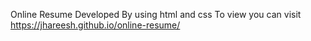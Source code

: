 Online Resume Developed By using html and css
To view you can visit https://jhareesh.github.io/online-resume/
